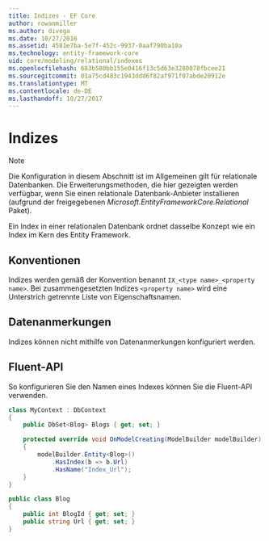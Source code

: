 ```yaml
---
title: Indizes - EF Core
author: rowanmiller
ms.author: divega
ms.date: 10/27/2016
ms.assetid: 4581e7ba-5e7f-452c-9937-0aaf790ba10a
ms.technology: entity-framework-core
uid: core/modeling/relational/indexes
ms.openlocfilehash: 683b580bb155e0416f13c5d63e3280078fbcee21
ms.sourcegitcommit: 01a75cd483c1943ddd6f82af971f07abde20912e
ms.translationtype: MT
ms.contentlocale: de-DE
ms.lasthandoff: 10/27/2017
---
```

# <a name="indexes"></a>Indizes

> [!NOTE]  
> Die Konfiguration in diesem Abschnitt ist im Allgemeinen gilt für relationale Datenbanken. Die Erweiterungsmethoden, die hier gezeigten werden verfügbar, wenn Sie einen relationale Datenbank-Anbieter installieren (aufgrund der freigegebenen *Microsoft.EntityFrameworkCore.Relational* Paket).

Ein Index in einer relationalen Datenbank ordnet dasselbe Konzept wie ein Index im Kern des Entity Framework.

## <a name="conventions"></a>Konventionen

Indizes werden gemäß der Konvention benannt `IX_<type name>_<property name>`. Bei zusammengesetzten Indizes `<property name>` wird eine Unterstrich getrennte Liste von Eigenschaftsnamen.

## <a name="data-annotations"></a>Datenanmerkungen

Indizes können nicht mithilfe von Datenanmerkungen konfiguriert werden.

## <a name="fluent-api"></a>Fluent-API

So konfigurieren Sie den Namen eines Indexes können Sie die Fluent-API verwenden.

<!-- [!code-csharp[Main](samples/core/relational/Modeling/FluentAPI/Samples/Relational/IndexName.cs?highlight=9)] -->
``` csharp
class MyContext : DbContext
{
    public DbSet<Blog> Blogs { get; set; }

    protected override void OnModelCreating(ModelBuilder modelBuilder)
    {
        modelBuilder.Entity<Blog>()
            .HasIndex(b => b.Url)
            .HasName("Index_Url");
    }
}

public class Blog
{
    public int BlogId { get; set; }
    public string Url { get; set; }
}
```
